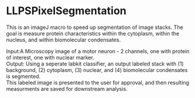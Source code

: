 # LLPSPixelSegmentation
This is an imageJ macro to speed up segmentation of image stacks. The goal is measure protein characteristics within the cytoplasm, within the nucleus, and within biomolecular condensates.

Input:A Microscopy image of a motor neuron - 2 channels, one with protein of interest, one with nuclear marker.  
Output: Using a seperate labkit classifier, an output labeled stack with (1) background, (2) cytoplasm, (3) nuclear, and (4) biomolecular condensates is segmented.  
This labeled image is presented to the user for approval, and then resulting measurments are saved for downstream analysis. 
